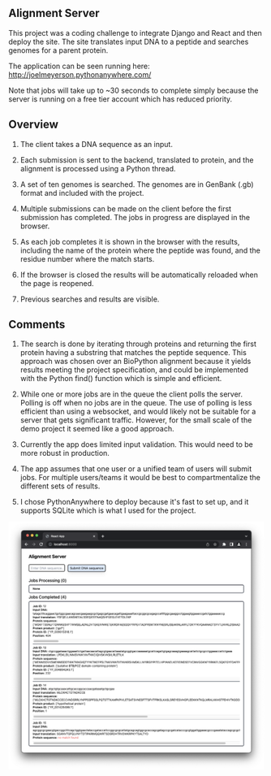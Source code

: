 ## Alignment Server
This project was a coding challenge to integrate Django and React and then deploy the site. The site translates input DNA to a peptide and searches genomes for a parent protein.

The application can be seen running here: http://joelmeyerson.pythonanywhere.com/

Note that jobs will take up to ~30 seconds to complete simply because the server is running on a free tier account which has reduced priority.

## Overview
1. The client takes a DNA sequence as an input. 

2. Each submission is sent to the backend, translated to protein, and the alignment is processed using a Python thread.

3. A set of ten genomes is searched. The genomes are in GenBank (.gb) format and included with the project.

4. Multiple submissions can be made on the client before the first submission has completed. The jobs in progress are displayed in the browser.

5. As each job completes it is shown in the browser with the results, including the name of the protein where the peptide was found, and the residue number where the match starts.

6. If the browser is closed the results will be automatically reloaded when the page is reopened.

7. Previous searches and results are visible.

## Comments
1. The search is done by iterating through proteins and returning the first protein having a substring that matches the peptide sequence. This approach was chosen over an BioPython alignment because it yields results meeting the project specification, and could be implemented with the Python find() function which is simple and efficient.

2. While one or more jobs are in the queue the client polls the server. Polling is off when no jobs are in the queue. The use of polling is less efficient than using a websocket, and would likely not be suitable for a server that gets significant traffic. However, for the small scale of the demo project it seemed like a good approach.

3. Currently the app does limited input validation. This would need to be more robust in production.

4. The app assumes that one user or a unified team of users will submit jobs. For multiple users/teams it would be best to compartmentalize the different sets of results. 

5. I chose PythonAnywhere to deploy because it's fast to set up, and it supports SQLite which is what I used for the project.

![alt text](readme_img/screenshot.png?raw=true)
